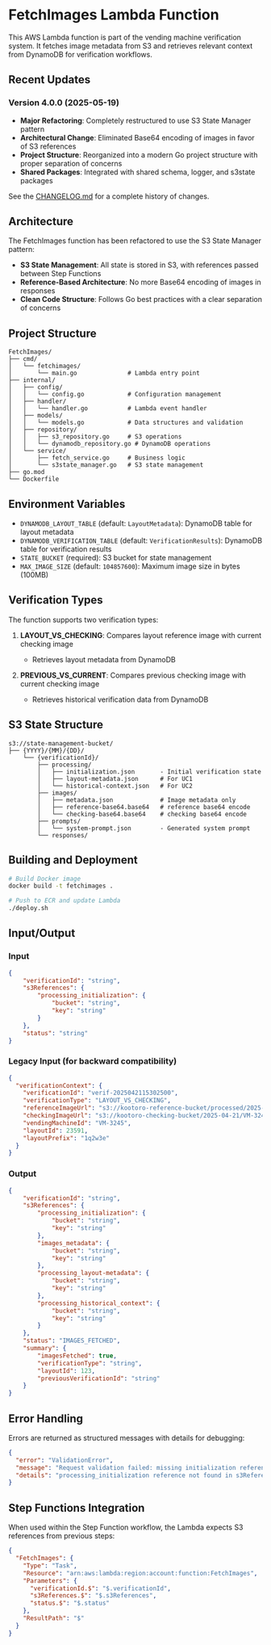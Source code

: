 # FetchImages Lambda Function

This AWS Lambda function is part of the vending machine verification system. It fetches image metadata from S3 and retrieves relevant context from DynamoDB for verification workflows.

## Recent Updates

### Version 4.0.0 (2025-05-19)
- **Major Refactoring**: Completely restructured to use S3 State Manager pattern
- **Architectural Change**: Eliminated Base64 encoding of images in favor of S3 references
- **Project Structure**: Reorganized into a modern Go project structure with proper separation of concerns
- **Shared Packages**: Integrated with shared schema, logger, and s3state packages

See the [CHANGELOG.md](CHANGELOG.md) for a complete history of changes.

## Architecture

The FetchImages function has been refactored to use the S3 State Manager pattern:

- **S3 State Management**: All state is stored in S3, with references passed between Step Functions
- **Reference-Based Architecture**: No more Base64 encoding of images in responses
- **Clean Code Structure**: Follows Go best practices with a clear separation of concerns

## Project Structure

```
FetchImages/
├── cmd/
│   └── fetchimages/
│       └── main.go              # Lambda entry point
├── internal/
│   ├── config/
│   │   └── config.go            # Configuration management
│   ├── handler/
│   │   └── handler.go           # Lambda event handler
│   ├── models/
│   │   └── models.go            # Data structures and validation
│   ├── repository/
│   │   ├── s3_repository.go     # S3 operations
│   │   └── dynamodb_repository.go # DynamoDB operations
│   └── service/
│       ├── fetch_service.go     # Business logic
│       └── s3state_manager.go   # S3 state management
├── go.mod
└── Dockerfile
```

## Environment Variables

- `DYNAMODB_LAYOUT_TABLE` (default: `LayoutMetadata`): DynamoDB table for layout metadata
- `DYNAMODB_VERIFICATION_TABLE` (default: `VerificationResults`): DynamoDB table for verification results
- `STATE_BUCKET` (required): S3 bucket for state management
- `MAX_IMAGE_SIZE` (default: `104857600`): Maximum image size in bytes (100MB)

## Verification Types

The function supports two verification types:

1. **LAYOUT_VS_CHECKING**: Compares layout reference image with current checking image
   - Retrieves layout metadata from DynamoDB
   
2. **PREVIOUS_VS_CURRENT**: Compares previous checking image with current checking image
   - Retrieves historical verification data from DynamoDB

## S3 State Structure

```
s3://state-management-bucket/
├── {YYYY}/{MM}/{DD}/
    └── {verificationId}/
        ├── processing/
        │   ├── initialization.json       - Initial verification state
        │   ├── layout-metadata.json      # For UC1
        │   └── historical-context.json   # For UC2
        ├── images/
        │   ├── metadata.json             # Image metadata only
        │   ├── reference-base64.base64   # reference base64 encode
        │   └── checking-base64.base64    # checking base64 encode
        ├── prompts/
        │   └── system-prompt.json        - Generated system prompt
        └── responses/
```

## Building and Deployment

```bash
# Build Docker image
docker build -t fetchimages .

# Push to ECR and update Lambda
./deploy.sh
```

## Input/Output

### Input
```json
{
    "verificationId": "string",
    "s3References": {
        "processing_initialization": {
            "bucket": "string",
            "key": "string"
        }
    },
    "status": "string"
}
```

### Legacy Input (for backward compatibility)
```json
{
  "verificationContext": {
    "verificationId": "verif-2025042115302500",
    "verificationType": "LAYOUT_VS_CHECKING",
    "referenceImageUrl": "s3://kootoro-reference-bucket/processed/2025-04-21/14-25-10/23591_v1_abc_1q2w3e/image.png",
    "checkingImageUrl": "s3://kootoro-checking-bucket/2025-04-21/VM-3245/check_15-30-25.jpg",
    "vendingMachineId": "VM-3245",
    "layoutId": 23591,
    "layoutPrefix": "1q2w3e"
  }
}
```

### Output
```json
{
    "verificationId": "string",
    "s3References": {
        "processing_initialization": {
            "bucket": "string",
            "key": "string"
        },
        "images_metadata": {
            "bucket": "string",
            "key": "string"
        },
        "processing_layout-metadata": {
            "bucket": "string",
            "key": "string"
        },
        "processing_historical_context": {
            "bucket": "string",
            "key": "string"
        }
    },
    "status": "IMAGES_FETCHED",
    "summary": {
        "imagesFetched": true,
        "verificationType": "string",
        "layoutId": 123,
        "previousVerificationId": "string"
    }
}
```

## Error Handling

Errors are returned as structured messages with details for debugging:

```json
{
  "error": "ValidationError",
  "message": "Request validation failed: missing initialization reference",
  "details": "processing_initialization reference not found in s3References"
}
```

## Step Functions Integration

When used within the Step Function workflow, the Lambda expects S3 references from previous steps:

```json
{
  "FetchImages": {
    "Type": "Task",
    "Resource": "arn:aws:lambda:region:account:function:FetchImages",
    "Parameters": {
      "verificationId.$": "$.verificationId",
      "s3References.$": "$.s3References",
      "status.$": "$.status"
    },
    "ResultPath": "$"
  }
}
```
